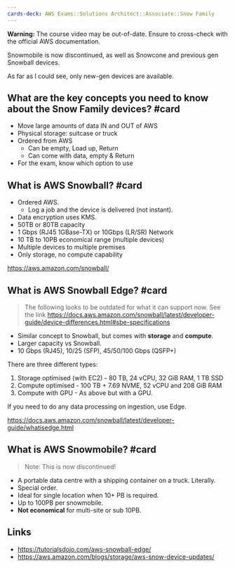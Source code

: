 ```yaml
---
cards-deck: AWS Exams::Solutions Architect::Associate::Snow Family
---
```

**Warning:** The course video may be out-of-date. Ensure to cross-check with the official AWS documentation.

Snowmobile is now discontinued, as well as Snowcone and previous gen Snowball devices. 

As far as I could see, only new-gen devices are available.
## What are the key concepts you need to know about the Snow Family devices? #card 

- Move large amounts of data IN and OUT of AWS
- Physical storage: suitcase or truck
- Ordered from AWS 
	- Can be empty, Load up, Return
	- Can come with data, empty & Return
- For the exam, know which option to use

## What is AWS Snowball? #card 

- Ordered AWS.
	- Log a job and the device is delivered (not instant).
- Data encryption uses KMS.
- 50TB or 80TB capacity
- 1 Gbps (RJ45 1GBase-TX) or 10Gbps (LR/SR) Network
- 10 TB to 10PB economical range (multiple devices)
- Multiple devices to multiple premises 
- Only storage, no compute capability

https://aws.amazon.com/snowball/

## What is AWS Snowball Edge? #card 

> The following looks to be outdated for what it can support now. See the link https://docs.aws.amazon.com/snowball/latest/developer-guide/device-differences.html#sbe-specifications

- Similar concept to Snowball, but comes with **storage** and **compute**.
- Larger capacity vs Snowball.
- 10 Gbps (RJ45), 10/25 (SFP), 45/50/100 Gbps (QSFP+)

There are three different types:

1. Storage optimised (with EC2) - 80 TB, 24 vCPU, 32 GiB RAM, 1 TB SSD
2. Compute optimised - 100 TB + 7.69 NVME, 52 vCPU and 208 GiB RAM
3. Compute with GPU - As above but with a GPU.

If you need to do any data processing on ingestion, use Edge.

https://docs.aws.amazon.com/snowball/latest/developer-guide/whatisedge.html

## What is AWS Snowmobile? #card 

> Note: This is now discontinued!

- A portable data centre with a shipping container on a truck. Literally.
- Special order.
- Ideal for single location when 10+ PB is required.
- Up to 100PB per snowmobile.
- **Not economical** for multi-site or sub 10PB.

## Links

- https://tutorialsdojo.com/aws-snowball-edge/
- https://aws.amazon.com/blogs/storage/aws-snow-device-updates/
